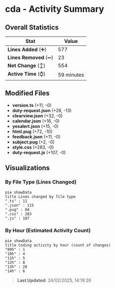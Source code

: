 # cda - Activity Summary 

## Overall Statistics

| Stat                   | Value                                                             |
| ---------------------- | ----------------------------------------------------------------- |
| **Lines Added** (➕)   | 577                                          |
| **Lines Removed** (➖) | 23                                        |
| **Net Change** (↕)    | 554                |
| **Active Time** (⌚)   | 59 minutes |


## Modified Files
- **version.ts** (+11, -0)
- **duty-request.json** (+28, -13)
- **clearview.json** (+32, -0)
- **calendar.json** (+16, -0)
- **yesalert.json** (+15, -0)
- **html.pug** (+72, -10)
- **feedback.json** (+11, -0)
- **subject.pug** (+2, -0)
- **style.css** (+283, -0)
- **duty-request.js** (+107, -0)

## Visualizations

### By File Type (Lines Changed)

```mermaid
pie showData
title Lines changed by file type
".ts" : 11
".json" : 115
".pug" : 84
".css" : 283
".js" : 107
```

### By Hour (Estimated Activity Count)

```mermaid
pie showData
title Coding activity by hour (count of changes)
"09h" : 1
"10h" : 4
"11h" : 5
"12h" : 8
"13h" : 20
"14h" : 6
```


> **Last Updated:** 24/02/2025, 14:19:26